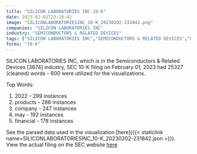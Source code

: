 ```yaml
---
title: "SILICON LABORATORIES INC 10-K"
date: 2023-02-02T23:18:42
image: "SILICONLABORATORIESINC_10-K_20230202-231842.png"
companies: "SILICON LABORATORIES INC"
industry: "SEMICONDUCTORS & RELATED DEVICES"
tags: ["SILICON LABORATORIES INC","SEMICONDUCTORS & RELATED DEVICES","02-01-2023","10-K"]
forms: "10-K"
---
```

SILICON LABORATORIES INC, which is in the Semiconductors & Related Devices [3674] industry, SEC 10-K filing on February 01, 2023 had 25327 (cleaned) words - 600 were utilized for the visualizations.

Top Words:
1. 2022 - 299 instances
2. products - 286 instances
3. company - 247 instances
4. may - 192 instances
5. financial - 178 instances


See the parsed data used in the visualization [here]({{< staticlink name=SILICONLABORATORIESINC_10-K_20230202-231842.json >}}).  
View the actual filing on the SEC website [here](https://www.sec.gov/Archives/edgar/data/1038074/0001104659-23-009254.txt)